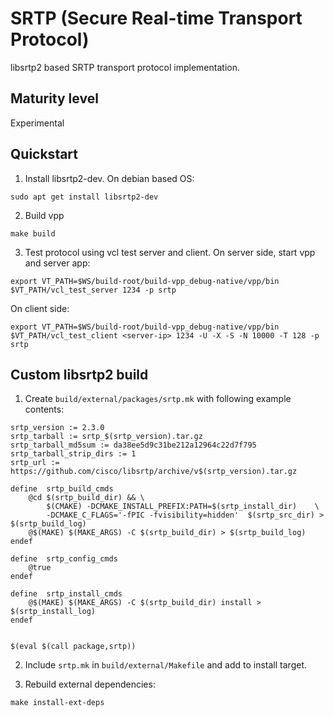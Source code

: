 # SRTP (Secure Real-time Transport Protocol)

libsrtp2 based SRTP transport protocol implementation.

## Maturity level
Experimental

## Quickstart

1. Install libsrtp2-dev. On debian based OS:

```
sudo apt get install libsrtp2-dev
```

2. Build vpp

```
make build
```

3. Test protocol using vcl test server and client. On server side, start vpp and server app:

```
export VT_PATH=$WS/build-root/build-vpp_debug-native/vpp/bin
$VT_PATH/vcl_test_server 1234 -p srtp
```

On client side:

```
export VT_PATH=$WS/build-root/build-vpp_debug-native/vpp/bin
$VT_PATH/vcl_test_client <server-ip> 1234 -U -X -S -N 10000 -T 128 -p srtp
```

## Custom libsrtp2 build

1. Create `build/external/packages/srtp.mk` with following example contents:

```
srtp_version := 2.3.0
srtp_tarball := srtp_$(srtp_version).tar.gz
srtp_tarball_md5sum := da38ee5d9c31be212a12964c22d7f795
srtp_tarball_strip_dirs := 1
srtp_url := https://github.com/cisco/libsrtp/archive/v$(srtp_version).tar.gz

define  srtp_build_cmds
	@cd $(srtp_build_dir) && \
		$(CMAKE) -DCMAKE_INSTALL_PREFIX:PATH=$(srtp_install_dir)	\
		-DCMAKE_C_FLAGS='-fPIC -fvisibility=hidden'  $(srtp_src_dir) > $(srtp_build_log)
	@$(MAKE) $(MAKE_ARGS) -C $(srtp_build_dir) > $(srtp_build_log)
endef

define  srtp_config_cmds
	@true
endef

define  srtp_install_cmds
	@$(MAKE) $(MAKE_ARGS) -C $(srtp_build_dir) install > $(srtp_install_log)
endef


$(eval $(call package,srtp))
```

2. Include `srtp.mk` in `build/external/Makefile` and add to install target.

3. Rebuild external dependencies:

```
make install-ext-deps
```
